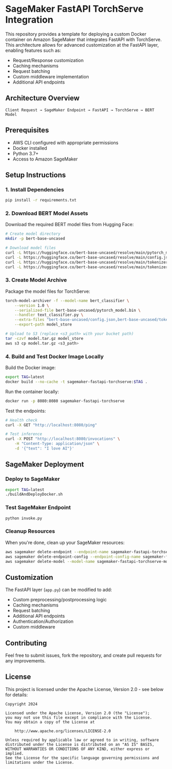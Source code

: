 # SageMaker FastAPI TorchServe Integration

This repository provides a template for deploying a custom Docker container on Amazon SageMaker that integrates FastAPI with TorchServe. This architecture allows for advanced customization at the FastAPI layer, enabling features such as:

- Request/Response customization
- Caching mechanisms
- Request batching
- Custom middleware implementation
- Additional API endpoints

## Architecture Overview

```
Client Request → SageMaker Endpoint → FastAPI → TorchServe → BERT Model
```

## Prerequisites

- AWS CLI configured with appropriate permissions
- Docker installed
- Python 3.7+
- Access to Amazon SageMaker

## Setup Instructions

### 1. Install Dependencies
```bash
pip install -r requirements.txt
```

### 2. Download BERT Model Assets
Download the required BERT model files from Hugging Face:
```bash
# Create model directory
mkdir -p bert-base-uncased

# Download model files
curl -L https://huggingface.co/bert-base-uncased/resolve/main/pytorch_model.bin -o ./bert-base-uncased/pytorch_model.bin
curl -L https://huggingface.co/bert-base-uncased/resolve/main/config.json -o ./bert-base-uncased/config.json
curl -L https://huggingface.co/bert-base-uncased/resolve/main/tokenizer.json -o ./bert-base-uncased/tokenizer.json
curl -L https://huggingface.co/bert-base-uncased/resolve/main/tokenizer_config.json -o ./bert-base-uncased/tokenizer_config.json
```

### 3. Create Model Archive
Package the model files for TorchServe:
```bash
torch-model-archiver -f --model-name bert_classifier \
    --version 1.0 \
    --serialized-file bert-base-uncased/pytorch_model.bin \
    --handler text_classifier.py \
    --extra-files "bert-base-uncased/config.json,bert-base-uncased/tokenizer.json,bert-base-uncased/tokenizer_config.json,bert-base-uncased/vocab.txt" \
    --export-path model_store

# Upload to S3 (replace <s3_path> with your bucket path)
tar -czvf model.tar.gz model_store
aws s3 cp model.tar.gz <s3_path>
```

### 4. Build and Test Docker Image Locally

Build the Docker image:
```bash
export TAG=latest
docker build --no-cache -t sagemaker-fastapi-torchserve:$TAG .
```

Run the container locally:
```bash
docker run -p 8080:8080 sagemaker-fastapi-torchserve
```

Test the endpoints:
```bash
# Health check
curl -X GET "http://localhost:8080/ping"

# Test inference
curl -X POST "http://localhost:8080/invocations" \
    -H "Content-Type: application/json" \
    -d '{"text": "I love AI"}'
```

## SageMaker Deployment

### Deploy to SageMaker
```bash
export TAG=latest
./buildAndDeployDocker.sh
```

### Test SageMaker Endpoint
```bash
python invoke.py
```

### Cleanup Resources
When you're done, clean up your SageMaker resources:
```bash
aws sagemaker delete-endpoint --endpoint-name sagemaker-fastapi-torchserve-endpoint
aws sagemaker delete-endpoint-config --endpoint-config-name sagemaker-fastapi-torchserve-config
aws sagemaker delete-model --model-name sagemaker-fastapi-torchserve-model
```

## Customization

The FastAPI layer (`app.py`) can be modified to add:
- Custom preprocessing/postprocessing logic
- Caching mechanisms
- Request batching
- Additional API endpoints
- Authentication/Authorization
- Custom middleware

## Contributing

Feel free to submit issues, fork the repository, and create pull requests for any improvements.

## License

This project is licensed under the Apache License, Version 2.0 - see below for details:

```
Copyright 2024 

Licensed under the Apache License, Version 2.0 (the "License");
you may not use this file except in compliance with the License.
You may obtain a copy of the License at

    http://www.apache.org/licenses/LICENSE-2.0

Unless required by applicable law or agreed to in writing, software
distributed under the License is distributed on an "AS IS" BASIS,
WITHOUT WARRANTIES OR CONDITIONS OF ANY KIND, either express or implied.
See the License for the specific language governing permissions and
limitations under the License.
```

